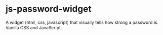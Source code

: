 # js-password-widget
A widget (html, css, javascript) that visually tells how strong a password is. Vanilla CSS and JavaScript.
